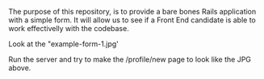 The purpose of this repository, is to provide a bare bones Rails application with a simple form. 
It will allow us to see if a Front End candidate is able to work effectivelly with the codebase.

Look at the "example-form-1.jpg'

Run the server and try to make the /profile/new page to look like the JPG above.
